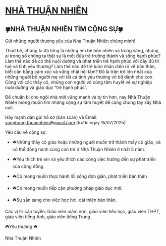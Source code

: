 # [NHÀ THUẬN NHIÊN](https://www.facebook.com/nhathuannhien)

## 🍀NHÀ THUẬN NHIÊN TÌM CỘNG SỰ🍀

Gửi những người thương yêu của Nhà Thuận Nhiên chúng mình! 

Thuở bé, chúng ta đã từng là những em bé hồn nhiên và trong sáng, nhưng ai trong số chúng ta thật sự là một đứa trẻ trưởng thành và sống hạnh phúc? Làm thế nào để có thể nuôi dưỡng và phát triển trẻ hạnh phúc với đầy đủ trí tuệ và tình yêu thương? Làm thế nào để trẻ luôn nhận diện rõ về bản thân, biết cân bằng cảm xúc và vững chãi nội tâm? Đó là trăn trở lớn nhất của những người bố người mẹ với tất cả tình yêu thương vô bờ dành cho con. Cùng với các thầy cô, những con người vô cùng tâm huyết về sự nghiệp nuôi dưỡng và giáo dục “trẻ hạnh phúc”.

Để chuẩn bị cho ngôi nhà mới vững mạnh và tự tin hơn, nay Nhà Thuận Nhiên mong muốn tìm những cộng sự tâm huyết để cùng chung tay xây Nhà mới.

Hãy mạnh dạn gửi hồ sơ (bản scan) về Email: vanphong.thuannhien@gmail.com (trước ngày 15/07/2025)

Yêu cầu về cộng sự:

- ☘️Những thầy cô giáo hoặc những người muốn trở thành thầy cô giáo, và có thể đồng hành cùng con trẻ ở Nhà Thuận Nhiên ít nhất 5 năm.

- ☘️Yêu thích trẻ em và yêu thích các công việc hướng đến sự phát triển của cộng đồng.

- ☘️Có mong muốn thực hành lối sống đơn giản, phát triển bản thân

- ☘️Có mong muốn tiếp cận phương pháp giáo dục mới.

- ☘️Sự sẵn sàng cho việc học hỏi, cải thiện bản thân.

Các vị trí cần tuyển: Giáo viên mầm non, giáo viên tiểu học, giáo viên THPT, giáo viên tiếng Anh, giáo viên tiếng Trung.


 ☘️Yêu thương ☘️
 
Nhà Thuận Nhiên

